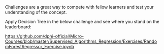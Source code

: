 <p>Challenges are a great way to compete with fellow learners and test your understanding of the concept.</p>

<p>Apply Decision Tree&nbsp;in the below challenge and see where you stand on the leaderboard:</p>

<p><a href="https://github.com/dphi-official/Micro-Courses/blob/master/Supervised_Algorithms_Regression/Exercises/RandomForestRegressor_Exercise.ipynb" target="_blank">https://github.com/dphi-official/Micro-Courses/blob/master/Supervised_Algorithms_Regression/Exercises/RandomForestRegressor_Exercise.ipynb</a></p>